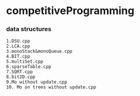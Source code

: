 # competitiveProgramming
### data structures
    1.DSU.cpp
    2.LCA.cpp
    3.monoStack&monoQueue.cpp
    4.BIT.cpp
    5.multiSet.cpp
    6.sparseTable.cpp
    7.SQRT.cpp
    8.bit2D.cpp
    9.Mo without update.cpp
    10. Mo on trees without update.cpp
